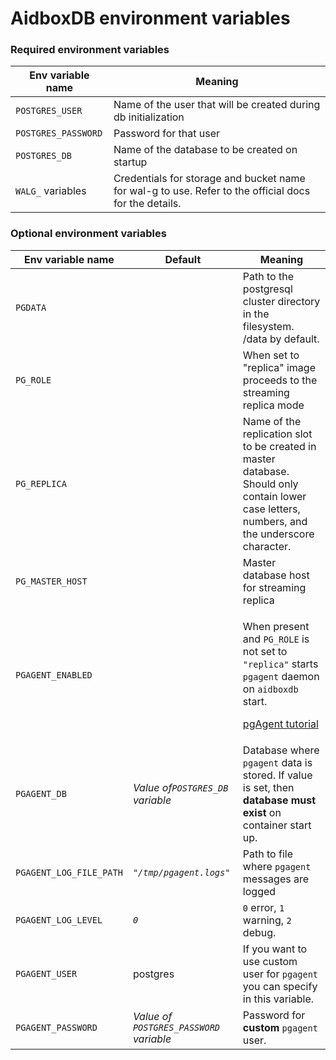 # AidboxDB environment variables

### Required environment variables

| Env variable name   | Meaning                                                                                               |
| ------------------- | ----------------------------------------------------------------------------------------------------- |
| `POSTGRES_USER`     | Name of the user that will be created during db initialization                                        |
| `POSTGRES_PASSWORD` | Password for that user                                                                                |
| `POSTGRES_DB`       | Name of the database to be created on startup                                                         |
| `WALG_` variables   | Credentials for storage and bucket name for wal-g to use. Refer to the official docs for the details. |

### Optional environment variables

| Env variable name       | Default                                 | Meaning                                                                                                                                                                                                    |
| ----------------------- | --------------------------------------- | ---------------------------------------------------------------------------------------------------------------------------------------------------------------------------------------------------------- |
| `PGDATA`                |                                         | Path to the postgresql cluster directory in the filesystem. /data by default.                                                                                                                              |
| `PG_ROLE`               |                                         | When set to "replica" image proceeds to the streaming replica mode                                                                                                                                         |
| `PG_REPLICA`            |                                         | Name of the replication slot to be created in master database. Should only contain lower case letters, numbers, and the underscore character.                                                              |
| `PG_MASTER_HOST`        |                                         | Master database host for streaming replica                                                                                                                                                                 |
| `PGAGENT_ENABLED`       |                                         | <p>When present and <code>PG_ROLE</code> is not set to <code>"replica"</code> starts <code>pgagent</code> daemon on <code>aidboxdb</code> start.</p><p><a href="broken-reference">pgAgent tutorial</a></p> |
| `PGAGENT_DB`            | _Value of`POSTGRES_DB` variable_        | Database where `pgagent` data is stored. If value is set, then **database must exist** on container start up.                                                                                              |
| `PGAGENT_LOG_FILE_PATH` | _`"/tmp/pgagent.logs"`_                 | Path to file where `pgagent` messages are logged                                                                                                                                                           |
| `PGAGENT_LOG_LEVEL`     | _`0`_                                   | `0` error, `1` warning, `2` debug.                                                                                                                                                                         |
| `PGAGENT_USER`          | postgres                                | If you want to use custom user  for `pgagent` you can specify in this variable.                                                                                                                            |
| `PGAGENT_PASSWORD`      | _Value of `POSTGRES_PASSWORD` variable_ | Password for **custom** `pgagent` user.                                                                                                                                                                    |

